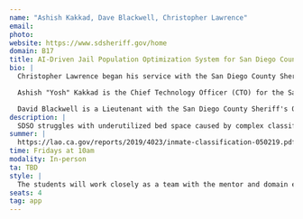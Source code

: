 ```yaml
---
name: "Ashish Kakkad, Dave Blackwell, Christopher Lawrence"
email: 
photo:
website: https://www.sdsheriff.gov/home
domain: B17
title: AI-Driven Jail Population Optimization System for San Diego County Sheriff's Office
bio: |
  Christopher Lawrence began his service with the San Diego County Sheriff's Office as a Deputy Explorer in 1999 and officially joined as a Deputy Sheriff in 2005, serving in various assignments including the Human Trafficking Task Force and Criminal Intelligence Detail. He was promoted to Sergeant in 2016, then to Lieutenant in 2021, taking on leadership roles in multiple units including the Threat Assessment Group and Communications Center. In 2023, he became Captain of the North Coastal Station and later led the Major Crimes Division. By November 2024, he was promoted to Commander, overseeing all seven of the Sheriff's detention facilities. Christopher holds a bachelor’s degree in Criminal Justice Management and is a graduate of several advanced leadership programs; he is also a husband and father of two daughters and a son.

  Ashish "Yosh" Kakkad is the Chief Technology Officer (CTO) for the San Diego County Sheriff's Office, a position he has held since 2013 after joining the department in 2002. As CTO, he oversees the technology budget, contracts, and long-term technology strategy, ensuring alignment with the department’s strategic goals. He also manages the Wireless Services Division, which supports over 116 agencies and more than 20,000 radios across San Diego and Imperial counties. Prior to his current role, Yosh led the development of a regional data-sharing platform used by over 70 agencies and 12,000 users. A first-generation Indian immigrant and U.S. Air Force veteran, he holds a Bachelor’s in Computer Science, an MBA in IT Management, and is a devoted husband and father of three.

  David Blackwell is a Lieutenant with the San Diego County Sheriff's Office. He leads the Operational Technology Unit within the Technology Services Division. In his role as a leader of OTU, Lt. Blackwell is responsible for aligning and supporting the Office's technology roadmap with operational priorities as well as implementation and rollout of any tech that impacts operations. Lt. Blackwell has been with the Sheriff's office for over 20 years and has extensive operational knowledge as well as has developed several critical enterprise applications.
description: |
  SDSO struggles with underutilized bed space caused by complex classification restrictions. The existing manual or semi-automated decision-making process limits Jail Population Management Unit (JPMU)’s ability to respond quickly and accurately to changes in jail population demographics and availability. A more intelligent, automated system is required to streamline this process and improve overall efficiency.
summer: |
  https://lao.ca.gov/reports/2019/4023/inmate-classification-050219.pdf
time: Fridays at 10am
modality: In-person
ta: TBD
style: |
  The students will work closely as a team with the mentor and domain experts as needed. They will have access to the resources necessary for successful capstone.
seats: 4
tag: app
---
```

